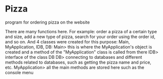 # Pizza
program for ordering pizza on the website

There are many functions here. For example: order a pizza of a certain type and size, add a new type of pizza, search for your order using the order id, and so on. And 4 classes were created for this purpose: Main, MyApplication, IDB, DB:
Main> this is where the MyApplication's object is created and a method of the "MyApplication" class is called from there
IDB> interface of the class DB
DB> connecting to databases and different methods related to databases, such as getting the pizza name and price, etc.
MyApplication> all the main methods are stored here such as the console menu
